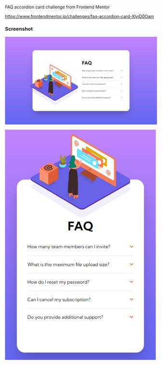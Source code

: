 FAQ accordion card challenge from Frontend Mentor

https://www.frontendmentor.io/challenges/faq-accordion-card-XlyjD0Oam


### Screenshot

![](./results/desktop.png)


![](./results/mobile.png)